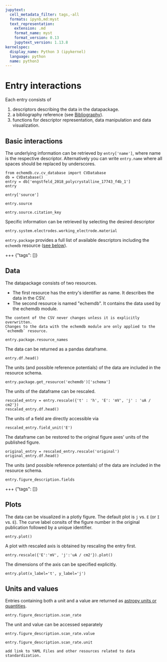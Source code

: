 ```yaml
---
jupytext:
  cell_metadata_filter: tags,-all
  formats: ipynb,md:myst
  text_representation:
    extension: .md
    format_name: myst
    format_version: 0.13
    jupytext_version: 1.13.8
kernelspec:
  display_name: Python 3 (ipykernel)
  language: python
  name: python3
---
```


# Entry interactions

Each entry consists of
1. descriptors describing the data in the datapackage.
2. a bibliography reference (see [Bibliography](bibliography.md)).
3. functions for descriptor representation, data manipulation and data visualization.


## Basic interactions

The underlying information can be retrieved by `entry['name']`,
where name is the respective descriptor. Alternatively you can write `entry.name`
where all spaces should be replaced by underscores.

```{code-cell} ipython3
from echemdb.cv.cv_database import CVDatabase
db = CVDatabase()
entry = db['engstfeld_2018_polycrystalline_17743_f4b_1']
entry
```

```{code-cell} ipython3
entry['source']
```

```{code-cell} ipython3
entry.source
```

```{code-cell} ipython3
entry.source.citation_key
```

Specific information can be retrieved by selecting the desired descriptor

```{code-cell} ipython3
entry.system.electrodes.working_electrode.material
```

`entry.package` provides a full list of available descriptors including the `echemdb` resource ([see below](#data)).

+++ {"tags": []}

## Data

The datapackage consists of two resources.
* The first resource has the entry's identifier as name. It describes the data in the CSV.
* The second resource is named "echemdb". It contains the data used by the echemdb module.

```{note}
The content of the CSV never changes unless it is explicitly overwritten.
Changes to the data with the echemdb module are only applied to the `echemdb` resource.
```

```{code-cell} ipython3
entry.package.resource_names
```

The data can be returned as a pandas dataframe.

```{code-cell} ipython3
entry.df.head()
```

The units (and possible reference potentials) of the data are included in the resource schema.

```{code-cell} ipython3
entry.package.get_resource('echemdb')['schema']
```

The units of the dataframe can be rescaled.

```{code-cell} ipython3
rescaled_entry = entry.rescale({'t' : 'h', 'E': 'mV', 'j' : 'uA / cm2'})
rescaled_entry.df.head()
```

The units of a field are directly accessible via

```{code-cell} ipython3
rescaled_entry.field_unit('E')
```

The dataframe can be restored to the original figure axes' units of the published figure.

```{code-cell} ipython3
original_entry = rescaled_entry.rescale('original')
original_entry.df.head()
```

The units (and possible reference potentials) of the data are included in the resource schema.

```{code-cell} ipython3
entry.figure_description.fields
```

+++ {"tags": []}

## Plots

The data can be visualized in a plotly figure.
The default plot is `j` vs. `E` (or `I` vs. `E`).
The curve label consits of the figure number in the original publication followed by a unique identifier.

```{code-cell} ipython3
entry.plot()
```

A plot with rescaled axis is obtained by rescaling the entry first.

```{code-cell} ipython3
entry.rescale({'E':'mV', 'j':'uA / cm2'}).plot()
```

The dimensions of the axis can be specified explicitly.

```{code-cell} ipython3
entry.plot(x_label='t', y_label='j')
```

## Units and values

Entries containing both a unit and a value are returned as [astropy units or quantities](https://docs.astropy.org/en/stable/units/index.html).

```{code-cell} ipython3
entry.figure_description.scan_rate
```

The unit and value can be accessed separately

```{code-cell} ipython3
entry.figure_description.scan_rate.value
```

```{code-cell} ipython3
entry.figure_description.scan_rate.unit
```

```{todo}
add link to YAML Files and other resources related to data standardization.
```
